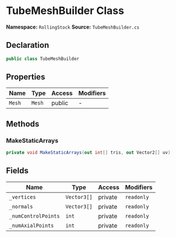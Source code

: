 # TubeMeshBuilder Class

**Namespace:** `RollingStock`
**Source:** `TubeMeshBuilder.cs`

## Declaration

```csharp
public class TubeMeshBuilder
```

## Properties

| Name | Type | Access | Modifiers |
|------|------|--------|-----------|
| `Mesh` | `Mesh` | public | - |

## Methods

### MakeStaticArrays

```csharp
private void MakeStaticArrays(out int[] tris, out Vector2[] uv)
```

## Fields

| Name | Type | Access | Modifiers |
|------|------|--------|-----------|
| `_vertices` | `Vector3[]` | private | `readonly` |
| `_normals` | `Vector3[]` | private | `readonly` |
| `_numControlPoints` | `int` | private | `readonly` |
| `_numAxialPoints` | `int` | private | `readonly` |


